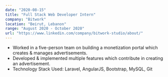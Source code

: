 ```yaml
---
date: "2020-08-15"
title: "Full Stack Web Developer Intern"
company: "Bitwork"
location: "Beirut, Lebanon"
range: "August 2020 - October 2020"
url: "https://www.linkedin.com/company/bitwork-studio/about/"
---
```


- Worked in a five-person team on building a monetization portal which creates & manages advertisements.
- Developed & implemented multiple features which contribute in creating an advertisement.
- Technology Stack Used: Laravel, AngularJS, Bootstrap, MySQL, Git
